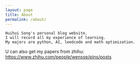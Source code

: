 ```yaml
---
layout: page
title: About
permalink: /about/
---
```


    Huihui Song's personal blog website.
    I will record all my experience of learning.
    My majors are python, AI, leedcode and math optimization.

U can also get my papers from zhihu: https://www.zhihu.com/people/wensse/pins/posts
